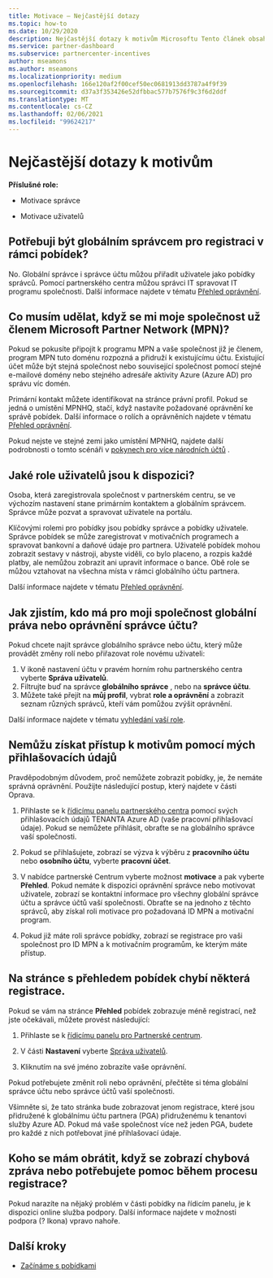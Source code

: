 ```yaml
---
title: Motivace – Nejčastější dotazy
ms.topic: how-to
ms.date: 10/29/2020
description: Nejčastější dotazy k motivům Microsoftu Tento článek obsahuje otázky týkající se uživatelských rolí, postupu při registraci nebo k tomu, co dělat s chybovými zprávami.
ms.service: partner-dashboard
ms.subservice: partnercenter-incentives
author: mseamons
ms.author: mseamons
ms.localizationpriority: medium
ms.openlocfilehash: 166e120af2f00cef50ec0681913dd3787a4f9f39
ms.sourcegitcommit: d37a3f353426e52dfbbac577b7576f9c3f6d2ddf
ms.translationtype: MT
ms.contentlocale: cs-CZ
ms.lasthandoff: 02/06/2021
ms.locfileid: "99624217"
---
```

# <a name="frequently-asked-questions-on-incentives"></a>Nejčastější dotazy k motivům

**Příslušné role:**

- Motivace správce

- Motivace uživatelů

## <a name="do-i-need-to-be-the-global-admin-to-enroll-in-incentives"></a>Potřebuji být globálním správcem pro registraci v rámci pobídek?

No. Globální správce i správce účtu můžou přiřadit uživatele jako pobídky správců. Pomocí partnerského centra můžou správci IT spravovat IT programu společnosti. Další informace najdete v tématu [Přehled oprávnění](permissions-overview.md).

## <a name="what-do-i-need-to-do-if-i-find-my-company-is-already-a-member-of-the-microsoft-partner-network-mpn"></a>Co musím udělat, když se mi moje společnost už členem Microsoft Partner Network (MPN)?

Pokud se pokusíte připojit k programu MPN a vaše společnost již je členem, program MPN tuto doménu rozpozná a přidruží k existujícímu účtu. Existující účet může být stejná společnost nebo související společnost pomocí stejné e-mailové domény nebo stejného adresáře aktivity Azure (Azure AD) pro správu víc domén.

Primární kontakt můžete identifikovat na stránce právní profil. Pokud se jedná o umístění MPNHQ, stačí, když nastavíte požadované oprávnění ke správě pobídek. Další informace o rolích a oprávněních najdete v tématu [Přehled oprávnění](permissions-overview.md).

Pokud nejste ve stejné zemi jako umístění MPNHQ, najdete další podrobnosti o tomto scénáři v [pokynech pro více národních účtů](https://support.microsoft.com/help/4515619/special-considerations-for-multi-national-partners-joining-the-microso) .

## <a name="what-user-roles-are-available"></a>Jaké role uživatelů jsou k dispozici?

Osoba, která zaregistrovala společnost v partnerském centru, se ve výchozím nastavení stane primárním kontaktem a globálním správcem. Správce může pozvat a spravovat uživatele na portálu.

Klíčovými rolemi pro pobídky jsou pobídky správce a pobídky uživatele. Správce pobídek se může zaregistrovat v motivačních programech a spravovat bankovní a daňové údaje pro partnera. Uživatelé pobídek mohou zobrazit sestavy v nástroji, abyste viděli, co bylo placeno, a rozpis každé platby, ale nemůžou zobrazit ani upravit informace o bance. Obě role se můžou vztahovat na všechna místa v rámci globálního účtu partnera.

Další informace najdete v tématu [Přehled oprávnění](permissions-overview.md).

## <a name="how-can-i-find-out-who-has-global-or-account-admin-rights-for-my-company"></a>Jak zjistím, kdo má pro moji společnost globální práva nebo oprávnění správce účtu?

Pokud chcete najít správce globálního správce nebo účtu, který může provádět změny rolí nebo přiřazovat role novému uživateli:

1. V ikoně nastavení účtu v pravém horním rohu partnerského centra vyberte **Správa uživatelů**.
2. Filtrujte buď na správce **globálního správce** , nebo na **správce účtu**.
3. Můžete také přejít na **můj profil**, vybrat **role a oprávnění** a zobrazit seznam různých správců, kteří vám pomůžou zvýšit oprávnění.
 
Další informace najdete v tématu [vyhledání vaší role](find-your-role.md).  

## <a name="i-cant-access-incentives-using-my-credentials"></a>Nemůžu získat přístup k motivům pomocí mých přihlašovacích údajů

Pravděpodobným důvodem, proč nemůžete zobrazit pobídky, je, že nemáte správná oprávnění. Použijte následující postup, který najdete v části Oprava.

1. Přihlaste se k [řídicímu panelu partnerského centra](https://partner.microsoft.com/dashboard/) pomocí svých přihlašovacích údajů TENANTA Azure AD (vaše pracovní přihlašovací údaje). Pokud se nemůžete přihlásit, obraťte se na globálního správce vaší společnosti.

2. Pokud se přihlašujete, zobrazí se výzva k výběru z **pracovního účtu** nebo **osobního účtu**, vyberte **pracovní účet**.

3. V nabídce partnerské Centrum vyberte možnost **motivace** a pak vyberte **Přehled**. Pokud nemáte k dispozici oprávnění správce nebo motivovat uživatele, zobrazí se kontaktní informace pro všechny globální správce účtu a správce účtů vaší společnosti. Obraťte se na jednoho z těchto správců, aby získal roli motivace pro požadovaná ID MPN a motivační program.

4. Pokud již máte roli správce pobídky, zobrazí se registrace pro vaši společnost pro ID MPN a k motivačním programům, ke kterým máte přístup.

## <a name="some-enrollments-are-missing-from-the-incentives-overview-page"></a>Na stránce s přehledem pobídek chybí některá registrace.

Pokud se vám na stránce **Přehled** pobídek zobrazuje méně registrací, než jste očekávali, můžete provést následující:

1. Přihlaste se k [řídicímu panelu pro Partnerské centrum](https://partner.microsoft.com/dashboard/).

2. V části **Nastavení** vyberte [Správa uživatelů](https://partner.microsoft.com/pcv/users).

3. Kliknutím na své jméno zobrazíte vaše oprávnění.

Pokud potřebujete změnit roli nebo oprávnění, přečtěte si téma globální správce účtu nebo správce účtů vaší společnosti.

Všimněte si, že tato stránka bude zobrazovat jenom registrace, které jsou přidružené k globálnímu účtu partnera (PGA) přidruženému k tenantovi služby Azure AD. Pokud má vaše společnost více než jeden PGA, budete pro každé z nich potřebovat jiné přihlašovací údaje.

## <a name="who-should-i-contact-if-i-get-an-error-message-or-need-help-during-the-enrollment-process"></a>Koho se mám obrátit, když se zobrazí chybová zpráva nebo potřebujete pomoc během procesu registrace?

Pokud narazíte na nějaký problém v části pobídky na řídicím panelu, je k dispozici online služba podpory. Další informace najdete v možnosti podpora (? Ikona) vpravo nahoře.

## <a name="next-steps"></a>Další kroky

- [Začínáme s pobídkami](incentives-get-started-intro.md)
